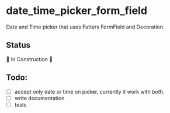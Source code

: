 # date_time_picker_form_field
Date and Time picker that uses Futters FormField and Decoration.

## Status

🚧 In Construction 🚧

## Todo:
-  [ ] accept only date or time on picker, currently it work with both.
-  [ ] write documentation
-  [ ] tests
